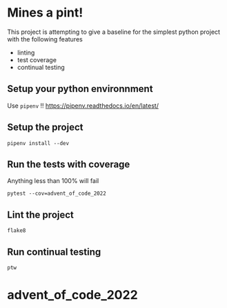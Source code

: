 # Mines a pint!

This project is attempting to give a baseline for the simplest python project with the following features

* linting
* test coverage
* continual testing

## Setup your python environnment

Use `pipenv` !! https://pipenv.readthedocs.io/en/latest/

## Setup the project

`pipenv install --dev`

## Run the tests with coverage

Anything less than 100% will fail

`pytest --cov=advent_of_code_2022`

## Lint the project

`flake8`

## Run continual testing

`ptw`
# advent_of_code_2022
